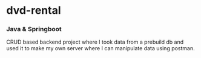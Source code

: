 # dvd-rental

### Java & Springboot

CRUD based backend project where I took data from a prebuild db and used it to make my own server where I can manipulate data using postman. 
